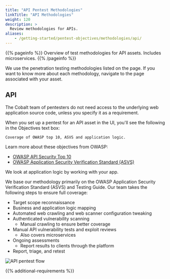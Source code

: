```yaml
---
title: "API Pentest Methodologies"
linkTitle: "API Methodologies"
weight: 120
description: >
  Review methodologies for APIs.
aliases:
    - /getting-started/pentest-objectives/methodologies/api/
---
```


{{% pageinfo %}}
Overview of test methodologies for API assets. Includes microservices.
{{% /pageinfo %}}

We use the penetration testing methodologies listed on the page. If you want to know more
about each methodology, navigate to the page associated with your asset.

## API

The Cobalt team of pentesters do not need access to the underlying web application source code,
unless you specify it as a requirement.

When you set up a pentest for an API asset in the UI, you'll see the following in the
Objectives text box:

```
Coverage of OWASP top 10, ASVS and application logic.
```

Learn more about these objectives from OWASP:

- [OWASP API Security Top 10](https://owasp.org/www-project-api-security)
- [OWASP Application Security Verification Standard (ASVS)](https://owasp.org/www-project-application-security-verification-standard)

We look at application logic by working with your app.

We base our methodology primarily on the OWASP Application Security Verification Standard (ASVS)
and Testing Guide. Our team takes the following steps to ensure full coverage:

- Target scope reconnaissance
- Business and application logic mapping
- Automated web crawling and web scanner configuration tweaking
- Authenticated vulnerability scanning
  - Manual crawling to ensure better coverage
- Manual API vulnerability tests and exploit reviews
  - Also covers microservices
- Ongoing assessments
  - Report results to clients through the platform
- Report, triage, and retest

![API pentest flow](/gsg/APIPentest.png)

{{% additional-requirements %}}
